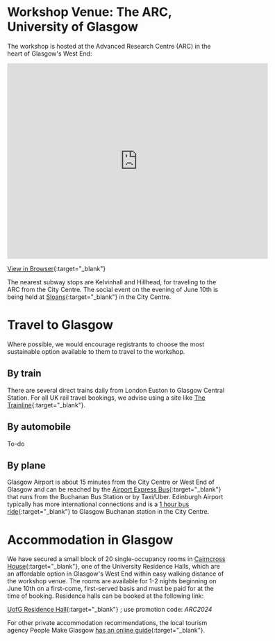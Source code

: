 # Workshop Venue: The ARC, University of Glasgow
The workshop is hosted at the Advanced Research Centre (ARC) in the heart of Glasgow's West End:
<!--<iframe width="425" height="350" frameborder="0" scrolling="no" marginheight="0" marginwidth="0" src="https://www.openstreetmap.org/way/779197473" style="border: 1px solid black"></iframe>-->

<iframe src="https://www.google.com/maps/embed?pb=!1m18!1m12!1m3!1d2238.4801410577466!2d-4.298170423405875!3d55.87168547312843!2m3!1f0!2f0!3f0!3m2!1i1024!2i768!4f13.1!3m3!1m2!1s0x4888452fbc615dcf%3A0xd3065691439fc873!2sAdvanced%20Research%20Centre%20(ARC)%2C%20University%20of%20Glasgow!5e0!3m2!1sen!2suk!4v1712909267637!5m2!1sen!2suk" width="600" height="450" style="border:0;" allowfullscreen="" loading="lazy" referrerpolicy="no-referrer-when-downgrade"></iframe>

[View in Browser](https://maps.app.goo.gl/8zP3oSSwTL1cAa31A){:target="_blank"}

The nearest subway stops are Kelvinhall and Hillhead, for traveling to the ARC from the City Centre. The social event on the evening of June 10th is being held at [Sloans](https://www.sloansglasgow.com/){:target="_blank"} in the City Centre.

# Travel to Glasgow
Where possible, we would encourage registrants to choose the most sustainable option available to them to travel to the workshop.
## By train
There are several direct trains daily from London Euston to Glasgow Central Station. For all UK rail travel bookings, we advise using a site like [The Trainline](https://www.thetrainline.com/){:target="_blank"}.
## By automobile
To-do
## By plane
Glasgow Airport is about 15 minutes from the City Centre or West End of Glasgow and can be reached by the [Airport Express Bus](https://www.glasgowairport.com/to-and-from/bus/){:target="_blank"} that runs from the Buchanan Bus Station or by Taxi/Uber. Edinburgh Airport typically has more international connections and is a [1 hour bus ride](https://www.edinburghairport.com/transport-links/buses-and-coaches/glasgow-bus-links){:target="_blank"}  to Glasgow Buchanan station in the City Centre.

# Accommodation in Glasgow
We have secured a small block of 20 single-occupancy rooms in [Cairncross House](https://www.gla.ac.uk/myglasgow/accommodation/visitorstouristsgroups/residences/cairncrosshouse/){:target="_blank"}, one of the University Residence Halls, which are an affordable option in Glasgow's West End within easy walking distance of the workshop venue. The rooms are available for 1-2 nights beginning on June 10th on a first-come, first-served basis and must be paid for at the time of booking. Residence halls can be  booked at the following link:

[UofG Residence Hall](https://book.accom.gla.ac.uk/KxBnBLive/Default.aspx){:target="_blank"} ; use promotion code: *ARC2024*

For other private accommodation recommendations, the local tourism agency People Make Glasgow [has an online guide](https://peoplemakeglasgow.com/good-to-know/hotels-and-accommodation){:target="_blank"}.

